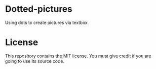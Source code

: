 # Dotted-pictures

Using dots to create pictures via textbox.

# License

This repository contains the MIT license. You must give credit if you are going to use its source code.
